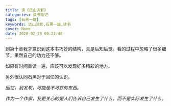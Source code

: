 ```yaml
---
title: 读《远山淡影》
categories: 读书笔记
tags: [石黑一雄]
keywords: 远山淡影,石黑一雄,读书
cover: None
date: 2020-02-28 00:23:48
---
```


到第十章我才意识到这本书巧妙的结构，真是后知后觉。看的过程中忽略了很多细节，果然自己的功力还不够。

如果有时间重读一遍，应该可以发现好多精彩的地方。

另外很认同石黑对于回忆的认识。

*回忆，我发现，可能是不可靠的东西。*

*作为一个作家，我更关心的是人们告诉自己发生了什么，而不是实际发生了什么。*
